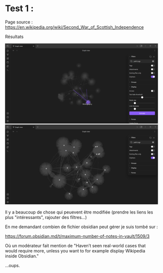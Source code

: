 # Test 1 :
 Page source : https://en.wikipedia.org/wiki/Second_War_of_Scottish_Independence
 
 Résultats
 
 ![t1](img\test1.png)
  ![t2](img\test2.png)

  Il y a beaucoup de chose qui peuevent être modifiée (prendre les liens les plus "intéressants", rajouter des filtres...)

  En me demandant combien de fichier obsidian peut gérer je suis tombé sur :

  https://forum.obsidian.md/t/maximum-number-of-notes-in-vault/1509/3

  Où un modérateur fait mention de 
  "Haven’t seen real-world cases that would require more, unless you want to for example display Wikipedia inside Obsidian."

  ...oups.